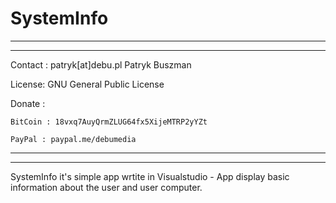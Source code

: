 # SystemInfo
____________________________________________________________
____________________________________________________________

Contact : patryk[at]debu.pl Patryk Buszman

License: GNU General Public License

Donate : 

	BitCoin : 18vxq7AuyQrmZLUG64fx5XijeMTRP2yYZt
	
	PayPal : paypal.me/debumedia
	
____________________________________________________________
____________________________________________________________

SystemInfo it's simple app wrtite in Visualstudio - App display basic information about the user and user computer. 
